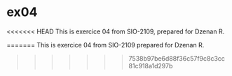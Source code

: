 ex04
====

<<<<<<< HEAD
This is exercice 04 from SIO-2109, prepared for Dzenan R. 

=======
This is exercice 04 from SIO-2109 prepared for Dzenan R.
>>>>>>> 7538b97be6d88f36c57f9c8c3cc81c918a1d297b
